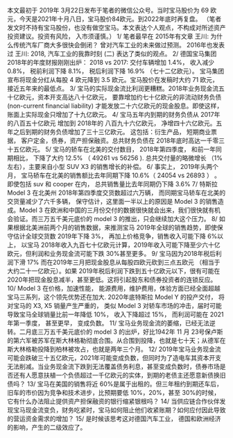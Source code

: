 本文最初于 2019年 3月22日发布于笔者的微信公众号。当时宝马股价为 69 欧元，今天是2021年十月八日，宝马股价84欧元。到2022年底时再复盘。
（笔者发文时不持有宝马股份，也没有做空宝马。本文表达个人观点，不构成对所述资产投资建议。投资有风险， 入市须谨慎。）
1/ 笔者最早在 2015年有文章
王川: 为什么传统汽车厂商大多很快会倒闭？
曾对汽车工业的未来做过预测。
2016年也发表过
王川: 2018, 汽车工业的我靠时刻 (二)
表达了类似的观点。
2/ 德国宝马集团 2018年的年度财报刚刚出炉： 2018 vs 2017: 交付车辆增加 1.4%， 收入减少 0.8%， 税前利润下降 8.1%， 税后利润下降 16.9% （七十二亿欧元）。 宝马集团宣布将现金分红从每股 4 欧元降到 3.5 欧元。宝马股价在发稿时大约 71 欧元， 接近五年来的最低点。
3/ 宝马的实际现金流比利润更糟糕。2018年业务现金流五十亿欧元，资本开支高达八十亿欧元， 要靠增加约七十亿欧元的非流动财务负债 (non-current financial liability) 才能发放二十六亿欧元的现金股息。即使这样，账面上实际现金只增加了十九亿欧元。
4/ 宝马五年内到期的财务负债从 2017年的八百五十亿欧元 增加到 2018年的 八百九十六亿欧元， 净增四十六亿欧元。五年之后到期的财务负债增加了三十三亿欧元。 这包括：衍生产品， 短期商业票据， 客户定金，债券，资产担保融资。总共财务负债在 2018年底时高达一千零三十五亿欧元。
5/ 宝马的轿车在北美的交付数目， 2018年第四季度， 和前一年同期相比， 下降了大约 12.5% （ 49261 vs 56256 ). 总共交付量的略微增长 （1% 左右），主要来自小型 SUV X3 的销售增长的补偿。
6/ 事实上， 2019年头两个月， 宝马轿车在北美的销售额比去年同期下降 10.6%（ 24054 vs 26893 ） 。即使包括 suv 和 cooper 在内， 总共销售量比去年同期仍下降 3.6%
7/ 特斯拉 Model 3 在北美州 2018年第四季度交货数超过六万辆， 而同期宝马轿车在北美的交货量减少了六千多辆， 保守估计，这里面一半以上的原因是 Model 3 的销售造成。Model 3 在欧洲和中国的三月份交付的数据很快就会出来，我们很快就有机会验证。而三万五千美元底价的 model 3 的推出，只会继续加大这个压力。
8/ 如果根据北美洲前两个月的销售数据，来推测宝马 2019年全球的销售趋势，即使保守估计全球交货数 2019年下降 3%， 再加上价格竞争，销售收入可能下降 6%以上， 以宝马 2018年收入九百七十亿欧元计算，2019年收入可能下降至少六十亿欧元，但利润和业务现金流可能下跌 30%甚至更多。
9/ 宝马因为2018年税后利润下滑 17% 而在2019年三月把现金股息从每股四欧元砍到三点五欧元 （相当于大约二十一亿欧元）。如果 2019年税后利润下跌到五十亿欧元以下，很有可能在 2020年把现金股息减半，甚至更低。这将引起股东和债券投资者的连锁反应。
10/ Model 3 在价格，加速性能， 能源费用，维护费用，体验方面已经全面超越宝马三系列，这个领先优势还在加大. 2020年底特斯拉 Model Y 的投产交付， 将对宝马的 X3, X5 销量产生严重的， 类似 Model 3 对轿车市场的冲击，届时可能导致宝马全球销量比前一年降低 10%， 收入下降超过 15%， 而利润可能在 2021年第一季度， 甚至更早， 变成负数。
11/ 宝马业务现金流的萎缩，已经无法逆转。二月底三万五千美元底价的 model 3 的出炉，好比1942年 11 月 23号保卢斯的第六军被苏军在斯大林格勒彻底合围。从合围到投降，也就是七十天；从德军在斯大林格勒投降到柏林被攻占，也就是两年三个月。
12/ 2019年宝马业务现金流可能会跌破三十五亿欧元，2021年可能变成负数，但同时为了造电车其资本开支无法削减。当业务现金流下跌到无法覆盖债务利息，甚至变成负数时，债券市场是否还有人愿意扶植一个负债超过一千亿欧元的实体，到期的老债主还愿意新债换旧债吗？
13/ 宝马在美国的销售将近 60%是属于出租的。但三年租约到期还车后，旧车的市价因为竞争和技术进步，比预期要低 10%，20%，甚至 30%的时候，它有什么办法阻止提供资产担保融资的银行缩紧银根吗？
14/ 当供应链合作伙伴发现宝马现金流变负，财务吃紧时，宝马如何阻止他们收紧账期？如何应付因此导致的营运资金需求的增加？
15/ 是时候该思考这对德国汽车工业， 德国和欧洲经济的影响，产生的二级效应了。
